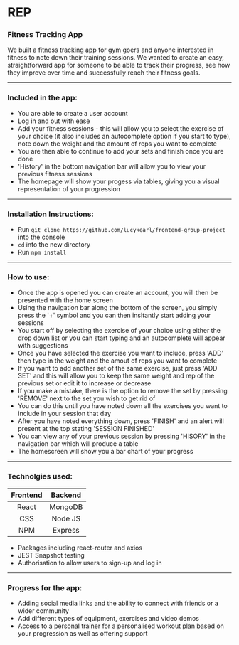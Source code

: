 # **REP**

### Fitness Tracking App

We built a fitness tracking app for gym goers and anyone interested in fitness to note down their training sessions. We wanted to create an easy, straightforward app for someone to be able to track their progress, see how they improve over time and successfully reach their fitness goals.

---

### Included in the app:

- You are able to create a user account
- Log in and out with ease
- Add your fitness sessions - this will allow you to select the exercise of your choice (it also includes an autocomplete option if you start to type), note down the weight and the amount of reps you want to complete
- You are then able to continue to add your sets and finish once you are done
- 'History' in the bottom navigation bar will allow you to view your previous fitness sessions
- The homepage will show your progess via tables, giving you a visual representation of your progression

---

### Installation Instructions:

- Run `git clone https://github.com/lucykearl/frontend-group-project` into the console
- `cd` into the new directory
- Run `npm install`

---

### How to use:

- Once the app is opened you can create an account, you will then be presented with the home screen
- Using the navigation bar along the bottom of the screen, you simply press the '+' symbol and you can then insltantly start adding your sessions
- You start off by selecting the exercise of your choice using either the drop down list or you can start typing and an autocomplete will appear with suggestions
- Once you have selected the exercise you want to include, press 'ADD' then type in the weight and the amout of reps you want to complete
- If you want to add another set of the same exercise, just press 'ADD SET' and this will allow you to keep the same weight and rep of the previous set or edit it to increase or decrease
- If you make a mistake, there is the option to remove the set by pressing 'REMOVE' next to the set you wish to get rid of
- You can do this until you have noted down all the exercises you want to include in your session that day
- After you have noted everything down, press 'FINISH' and an alert will present at the top stating 'SESSION FINISHED'
- You can view any of your previous session by pressing 'HISORY' in the navigation bar which will produce a table
- The homescreen will show you a bar chart of your progress

---

### Technolgies used:

| Frontend | Backend |
| :------: | :-----: |
|  React   | MongoDB |
|   CSS    | Node JS |
|   NPM    | Express |

- Packages including react-router and axios
- JEST Snapshot testing
- Authorisation to allow users to sign-up and log in

---

### Progress for the app:

- Adding social media links and the ability to connect with friends or a wider community
- Add different types of equipment, exercises and video demos
- Access to a personal trainer for a personalised workout plan based on your progression as well as offering support
